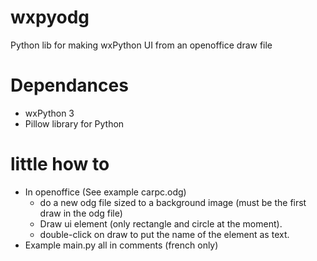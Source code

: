 # wxpyodg
Python lib for making wxPython UI from an openoffice draw file

# Dependances
- wxPython 3
- Pillow library for Python

# little how to
- In openoffice (See example carpc.odg)
    - do a new odg file sized to a background image (must be the first draw in the odg file)
    - Draw ui element (only rectangle and circle at the moment).
    - double-click on draw to put the name of the element as text.
- Example main.py
    all in comments (french only)
     
